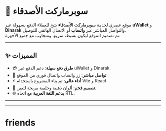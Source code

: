 # 🛒 سوبرماركت الأصدقاء

موقع عصري لخدمة **سوبرماركت الأصدقاء** يتيح للعملاء الدفع بسهولة عبر **uWallet** و **Dinarak** والتواصل المباشر عبر **واتساب** أو الاتصال الهاتفي للتوصيل.  
تم تصميم الموقع ليكون بسيط، سريع، ومتجاوب مع جميع الأجهزة.

---

## ✨ المميزات

- 💳 **طرق دفع سهلة**: دعم الدفع عبر uWallet و Dinarak.
- 📱 **تواصل مباشر**: زر واتساب واتصال فوري من الموقع.
- ⚡ **أداء عالي**: تم بناء المشروع باستخدام Vite و React.
- 🎨 **تصميم فخم**: ألوان ذهبية وخلفية مريحة للعين.
- 🌐 **يدعم اللغة العربية** مع اتجاه RTL.

---





---

# friends
